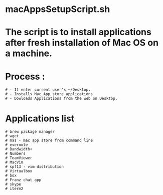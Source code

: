# macAppsSetupScript.sh
# The script is to install applications after fresh installation of Mac OS on a machine.
# Process : 
	# - It enter current user's ~/Desktop.
	# - Installs Mac App store applications 
	# - Dowloads Applications from the web on Desktop.

# Applications list
	# brew package manager
	# wget
	# mas - mac app store from command line
	# evernote
	# Bandwidth+
	# Numbers
	# TeamViewer
	# MacVim
	# spf13 - vim distribution
	# Virtualbox
	# box
	# Franz chat app
	# skype
	# iterm2
	
